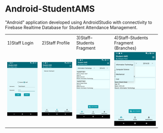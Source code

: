 # Android-StudentAMS
"Android" application developed using AndroidStudio with connectivity to Firebase Realtime Database for Student Attendance Management.
<br>
<table>
  <tr>  
    <td>1)Staff Login</td>
    <td>2)Staff Profile</td>
    <td>3)Staff–Students Fragment</td>
    <td>4)Staff–Students Fragment (Branches)</td>
  </tr>
  <tr>
    <td><img src="screenshots/StaffLogInPage.png" width="200"></td>
    <td><img src="screenshots/StaffProfile.png" width="200"></td>
    <td><img src="screenshots/StaffStudents.png" width="200"></td>
    <td><img src="screenshots/StaffStudentBranches.png" width="200"></td>
  </tr>
</table>
<br>
